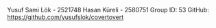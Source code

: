 Yusuf Sami Lök - 2521748
Hasan Küreli - 2580751
Group ID: 53
GitHub: https://github.com/yusufslok/covertovert